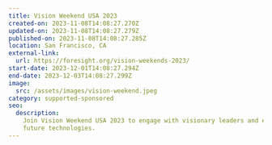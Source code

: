```yaml
---
title: Vision Weekend USA 2023
created-on: 2023-11-08T14:08:27.270Z
updated-on: 2023-11-08T14:08:27.279Z
published-on: 2023-11-08T14:08:27.285Z
location: San Francisco, CA
external-link:
  url: https://foresight.org/vision-weekends-2023/
start-date: 2023-12-01T14:08:27.294Z
end-date: 2023-12-03T14:08:27.299Z
image:
  src: /assets/images/vision-weekend.jpeg
category: supported-sponsored
seo:
  description:
    Join Vision Weekend USA 2023 to engage with visionary leaders and explore
    future technologies.
---
```

